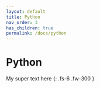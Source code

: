 ```yaml
---
layout: default
title: Python
nav_order: 3
has_children: true
permalink: /docs/python
---
```


# Python

My super text here 
{: .fs-6 .fw-300 }
